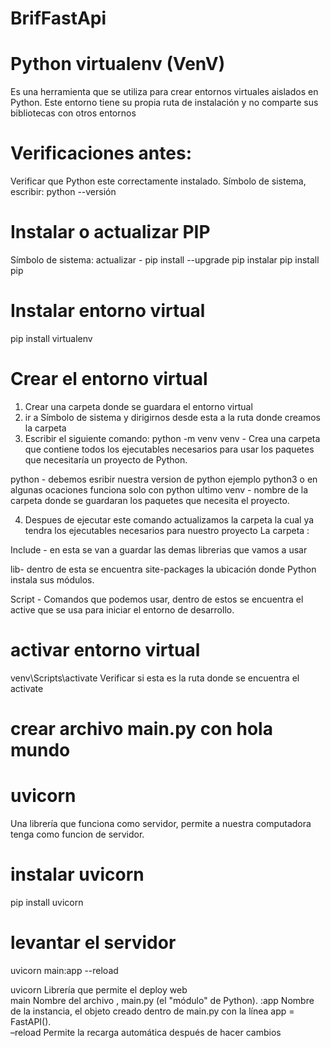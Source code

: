 # BrifFastApi

# Python virtualenv (VenV)

Es una herramienta que se utiliza para crear entornos
virtuales aislados en Python. Este entorno tiene su 
propia ruta de instalación y no comparte sus bibliotecas
con otros entornos

# Verificaciones antes:

Verificar que Python este correctamente instalado.
Símbolo de sistema, escribir:
python --versión

# Instalar o actualizar PIP

Símbolo de sistema:
actualizar - pip install  --upgrade pip
instalar pip install   pip


# Instalar entorno virtual
pip install virtualenv

# Crear el entorno virtual
1. Crear una carpeta donde se guardara el entorno virtual
2. ir a Símbolo de sistema y dirigirnos desde esta a la ruta donde creamos la carpeta 
3. Escribir el siguiente comando:
python  -m venv venv - Crea una carpeta que contiene todos los ejecutables necesarios para usar los paquetes que necesitaría un proyecto de Python.

python - debemos esribir nuestra version de python ejemplo python3  o en algunas ocaciones funciona solo con python
ultimo venv - nombre de la carpeta donde se guardaran los paquetes que necesita el proyecto.

4.  Despues de ejecutar este comando actualizamos la carpeta la cual ya tendra los ejecutables necesarios para nuestro proyecto 
La carpeta :

Include -  en esta se van a guardar las demas librerias que vamos a usar 

lib- dentro de esta se encuentra site-packages la ubicación donde Python instala sus módulos.

Script - Comandos que podemos usar, dentro de estos se encuentra el active que se usa para iniciar el entorno de desarrollo.

# activar entorno virtual

venv\Scripts\activate 
Verificar si esta es la ruta donde se encuentra el activate


# crear archivo main.py con hola mundo 


# uvicorn
Una librería que funciona como servidor, permite a nuestra computadora 
tenga como funcion de servidor.

# instalar uvicorn

pip install uvicorn

# levantar el servidor 
uvicorn main:app --reload

uvicorn	 Librería que permite el deploy web		
main Nombre del archivo , main.py (el "módulo" de Python).
:app Nombre de la instancia, el objeto creado dentro de main.py con la línea app = FastAPI().	
–reload  Permite la recarga automática  después de hacer cambios

